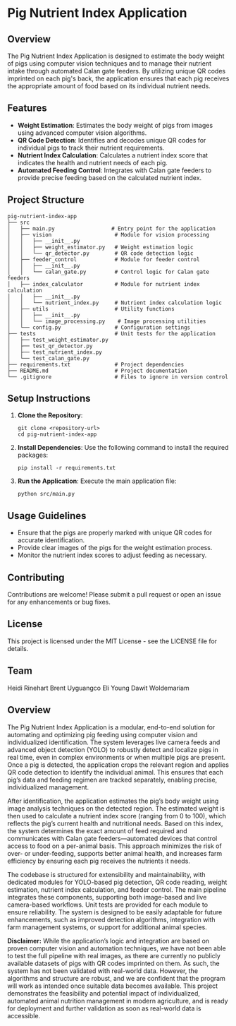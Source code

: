# Pig Nutrient Index Application

## Overview
The Pig Nutrient Index Application is designed to estimate the body weight of pigs using computer vision techniques and to manage their nutrient intake through automated Calan gate feeders. By utilizing unique QR codes imprinted on each pig's back, the application ensures that each pig receives the appropriate amount of food based on its individual nutrient needs.

## Features
- **Weight Estimation**: Estimates the body weight of pigs from images using advanced computer vision algorithms.
- **QR Code Detection**: Identifies and decodes unique QR codes for individual pigs to track their nutrient requirements.
- **Nutrient Index Calculation**: Calculates a nutrient index score that indicates the health and nutrient needs of each pig.
- **Automated Feeding Control**: Integrates with Calan gate feeders to provide precise feeding based on the calculated nutrient index.

## Project Structure
```
pig-nutrient-index-app
├── src
│   ├── main.py                  # Entry point for the application
│   ├── vision                    # Module for vision processing
│   │   ├── __init__.py
│   │   ├── weight_estimator.py   # Weight estimation logic
│   │   └── qr_detector.py        # QR code detection logic
│   ├── feeder_control            # Module for feeder control
│   │   ├── __init__.py
│   │   └── calan_gate.py         # Control logic for Calan gate feeders
│   ├── index_calculator          # Module for nutrient index calculation
│   │   ├── __init__.py
│   │   └── nutrient_index.py     # Nutrient index calculation logic
│   ├── utils                     # Utility functions
│   │   ├── __init__.py
│   │   └── image_processing.py    # Image processing utilities
│   └── config.py                 # Configuration settings
├── tests                         # Unit tests for the application
│   ├── test_weight_estimator.py
│   ├── test_qr_detector.py
│   ├── test_nutrient_index.py
│   └── test_calan_gate.py
├── requirements.txt              # Project dependencies
├── README.md                     # Project documentation
└── .gitignore                    # Files to ignore in version control
```

## Setup Instructions
1. **Clone the Repository**: 
   ```
   git clone <repository-url>
   cd pig-nutrient-index-app
   ```

2. **Install Dependencies**: 
   Use the following command to install the required packages:
   ```
   pip install -r requirements.txt
   ```

3. **Run the Application**: 
   Execute the main application file:
   ```
   python src/main.py
   ```

## Usage Guidelines
- Ensure that the pigs are properly marked with unique QR codes for accurate identification.
- Provide clear images of the pigs for the weight estimation process.
- Monitor the nutrient index scores to adjust feeding as necessary.

## Contributing
Contributions are welcome! Please submit a pull request or open an issue for any enhancements or bug fixes.

## License
This project is licensed under the MIT License - see the LICENSE file for details.

## Team
Heidi Rinehart
Brent Uyguangco
Eli Young
Dawit Woldemariam

## Overview

The Pig Nutrient Index Application is a modular, end-to-end solution for automating and optimizing pig feeding using computer vision and individualized identification. The system leverages live camera feeds and advanced object detection (YOLO) to robustly detect and localize pigs in real time, even in complex environments or when multiple pigs are present. Once a pig is detected, the application crops the relevant region and applies QR code detection to identify the individual animal. This ensures that each pig’s data and feeding regimen are tracked separately, enabling precise, individualized management.

After identification, the application estimates the pig’s body weight using image analysis techniques on the detected region. The estimated weight is then used to calculate a nutrient index score (ranging from 0 to 100), which reflects the pig’s current health and nutritional needs. Based on this index, the system determines the exact amount of feed required and communicates with Calan gate feeders—automated devices that control access to food on a per-animal basis. This approach minimizes the risk of over- or under-feeding, supports better animal health, and increases farm efficiency by ensuring each pig receives the nutrients it needs.

The codebase is structured for extensibility and maintainability, with dedicated modules for YOLO-based pig detection, QR code reading, weight estimation, nutrient index calculation, and feeder control. The main pipeline integrates these components, supporting both image-based and live camera-based workflows. Unit tests are provided for each module to ensure reliability. The system is designed to be easily adaptable for future enhancements, such as improved detection algorithms, integration with farm management systems, or support for additional animal species.

**Disclaimer:** While the application’s logic and integration are based on proven computer vision and automation techniques, we have not been able to test the full pipeline with real images, as there are currently no publicly available datasets of pigs with QR codes imprinted on them. As such, the system has not been validated with real-world data. However, the algorithms and structure are robust, and we are confident that the program will work as intended once suitable data becomes available. This project demonstrates the feasibility and potential impact of individualized, automated animal nutrition management in modern agriculture, and is ready for deployment and further validation as soon as real-world data is accessible.